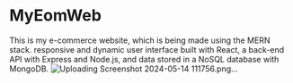 # MyEomWeb
This is my e-commerce website, which is being made using the MERN stack.
responsive and dynamic user interface built with React, a back-end API with Express and Node.js, and data stored in a NoSQL database with MongoDB.
![Uploading Screenshot 2024-05-14 111756.png…]()
